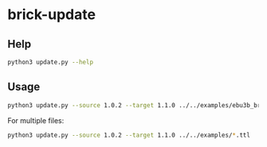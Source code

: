 # brick-update

## Help
```bash
python3 update.py --help     
```

## Usage
```bash
python3 update.py --source 1.0.2 --target 1.1.0 ../../examples/ebu3b_brick.ttl 
```

For multiple files:
```bash
python3 update.py --source 1.0.2 --target 1.1.0 ../../examples/*.ttl
```
